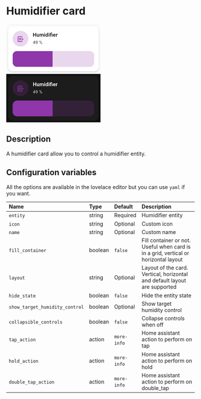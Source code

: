 # Humidifier card

![Humidifier light](../assets/images/humidifier-light.png)
![Humidifier dark](../assets/images/humidifier-dark.png)

## Description

A humidifier card allow you to control a humidifier entity.

## Configuration variables

All the options are available in the lovelace editor but you can use `yaml` if you want.

| Name                           | Type    | Default     | Description                                                                         |
| :----------------------------- | :------ | :---------- | :---------------------------------------------------------------------------------- |
| `entity`                       | string  | Required    | Humidifier entity                                                                   |
| `icon`                         | string  | Optional    | Custom icon                                                                         |
| `name`                         | string  | Optional    | Custom name                                                                         |
| `fill_container`               | boolean | `false`     | Fill container or not. Useful when card is in a grid, vertical or horizontal layout |
| `layout`                       | string  | Optional    | Layout of the card. Vertical, horizontal and default layout are supported           |
| `hide_state`                   | boolean | `false`     | Hide the entity state                                                               |
| `show_target_humidity_control` | boolean | Optional    | Show target humidity control                                                        |
| `collapsible_controls`         | boolean | `false`     | Collapse controls when off                                                          |
| `tap_action`                   | action  | `more-info` | Home assistant action to perform on tap                                             |
| `hold_action`                  | action  | `more-info` | Home assistant action to perform on hold                                            |
| `double_tap_action`            | action  | `more-info` | Home assistant action to perform on double_tap                                      |
